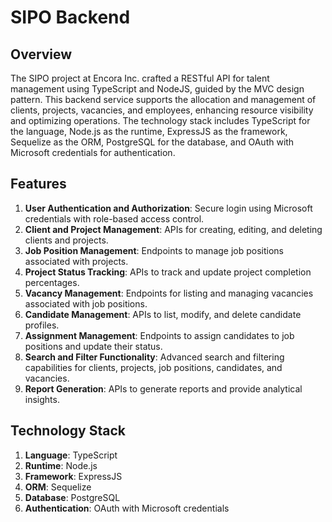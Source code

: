 # SIPO Backend

## Overview

The SIPO project at Encora Inc. crafted a RESTful API for talent management using TypeScript and NodeJS, guided by the MVC design pattern. This backend service supports the allocation and management of clients, projects, vacancies, and employees, enhancing resource visibility and optimizing operations. The technology stack includes TypeScript for the language, Node.js as the runtime, ExpressJS as the framework, Sequelize as the ORM, PostgreSQL for the database, and OAuth with Microsoft credentials for authentication.

## Features

1. **User Authentication and Authorization**: Secure login using Microsoft credentials with role-based access control.
2. **Client and Project Management**: APIs for creating, editing, and deleting clients and projects.
3. **Job Position Management**: Endpoints to manage job positions associated with projects.
4. **Project Status Tracking**: APIs to track and update project completion percentages.
5. **Vacancy Management**: Endpoints for listing and managing vacancies associated with job positions.
6. **Candidate Management**: APIs to list, modify, and delete candidate profiles.
7. **Assignment Management**: Endpoints to assign candidates to job positions and update their status.
8. **Search and Filter Functionality**: Advanced search and filtering capabilities for clients, projects, job positions, candidates, and vacancies.
9. **Report Generation**: APIs to generate reports and provide analytical insights.

## Technology Stack

1. **Language**: TypeScript
2. **Runtime**: Node.js
3. **Framework**: ExpressJS
4. **ORM**: Sequelize
5. **Database**: PostgreSQL
6. **Authentication**: OAuth with Microsoft credentials
